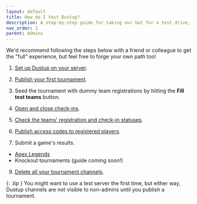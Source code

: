 ```yaml
---
layout: default
title: How do I test Dustup?
description: A step-by-step guide for taking our bot for a test drive, either solo or together with your team
nav_order: 1
parent: Admins
---
```


We'd recommend following the steps below with a friend or colleague to get the "full" experience, but feel free to forge your own path too!

1.  [Set up Dustup on your server](/admins/setup).

2.  [Publish your first tournament](/admins/create).

3.  Seed the tournament with dummy team registrations by hitting the **Fill test teams** button.

4.  [Open and close check-ins](/admins/checkins).

5.  [Check the teams' registration and check-in statuses](/admins/lineup).

6.  [Publish access codes to registered players](/admins/access-codes).

7.  Submit a game's results.
   * [Apex Legends](/admins/scoring-apex)
   * Knockout tournaments (guide coming soon!)

9.  [Delete all your tournament channels](/admins/delete-tournament).

{: .tip }
You might want to use a test server the first time, but either way, Dustup channels are not visible to non-admins until you publish a tournament.
